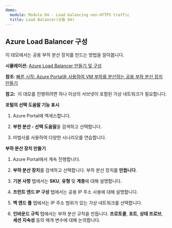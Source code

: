 ```yaml
---
demo:
  module: Module 04 - Load balancing non-HTTPS traffic
  title: Load Balancer(모듈 04)
---
```

## Azure Load Balancer 구성

이 데모에서는 공용 부하 분산 장치를 만드는 방법을 알아봅니다. 

**시뮬레이션:** [Azure Load Balancer 만들기 및 구성](https://mslabs.cloudguides.com/guides/AZ-700%20Lab%20Simulation%20-%20Create%20and%20configure%20an%20Azure%20load%20balancer)

**참조**: [빠른 시작: Azure Portal을 사용하여 VM 부하를 분산하는 공용 부하 분산 장치 만들기](https://learn.microsoft.com/azure/load-balancer/quickstart-load-balancer-standard-public-portal)

**참고:**  이 데모를 진행하려면 하나 이상의 서브넷이 포함된 가상 네트워크가 필요합니다. 

**포털의 선택 도움말 기능 표시**

1. Azure Portal에 액세스합니다.

1. **부한 분산 - 선택 도움말**을 검색하고 선택합니다.

1. 마법사를 사용하여 다양한 시나리오를 연습합니다.
   
**부하 분산 장치 만들기**

1. Azure Portal에서 계속 진행합니다.

1.  **부하 분산 장치**를 검색하고 선택합니다. 부하 분산 장치를 **만듭니다**. 

1. **기본 사항** 탭에서는 **SKU**, **유형** 및 **계층**에 대해 설명합니다.

1. **프런트 엔드 IP 구성** 탭에서는 공용 IP 주소 사용에 대해 설명합니다.

1. **백 엔드 풀** 탭에서는 IP 주소 범위가 있는 가상 네트워크를 선택합니다.

1. **인바운드 규칙** 탭에서는 부하 분산 규칙을 만듭니다. **프로토콜**, **포트**, **상태 프로브**, **세션 지속성** 등의 매개 변수에 대해 논의합니다. 


